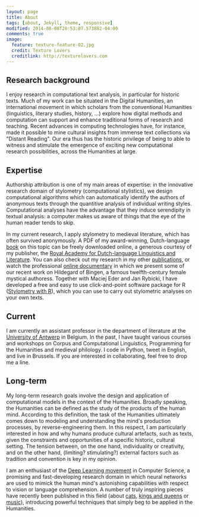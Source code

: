 ```yaml
---
layout: page
title: About
tags: [about, Jekyll, theme, responsive]
modified: 2014-08-08T20:53:07.573882-04:00
comments: true
image:
  feature: texture-feature-02.jpg
  credit: Texture Lovers
  creditlink: http://texturelovers.com
---
```


## Research background

I enjoy research in computational text analysis, in particular for historic texts. Much of my work can be situated in the Digital Humanities, an international movement in which scholars from the conventional Humanities (linguistics, literary studies, history, ...) explore how digital methods and computation can support and enhance traditional forms of research and teaching. Recent advances in computing technologies have, for instance, made it possible to mine cultural insights from immense text collections via "Distant Reading". Our era thus has the historic privilege of being to able to witness and stimulate the emergence of exciting new computational research possibilities, across the Humanities at large.

## Expertise

Authorship attribution is one of my main areas of expertise: in the innovative research domain of stylometry (computational stylistics), we design computational algorithms which can automatically identify the authors of anonymous texts through the quantitive analysis of individual writing styles. Computational analyses have the advantage that they induce serendipity in textual analysis: a computer makes us aware of things that the eye of the human reader tends to skip.

In my current research, I apply stylometry to medieval literature, which has often survived anonymously. A PDF of my award-winning, Dutch-language [book](http://kantl.be/doc/HetGewichtVanDeAuteur_Kestemont2013.pdf) on this topic can be freely downloaded online, a generous courtesy of my publisher, the [Royal Academy for Dutch-language Linguistics and Literature](http://www.kantl.be/). You can also check out my research in my other [publications](http://mikekestemont.github.io/publications/), or watch the professional [online documentary](http://vimeo.com/70881172) in which we present some of our recent work on Hildegard of Bingen, a famous twelfth-century female mystical authoress. Together with Maciej Eder and Jan Rybicki, I have developed a free and easy to use click-and-point software package for R ([Stylometry with R](https://sites.google.com/site/computationalstylistics/)), which you can use to carry out stylometric analyses on your own texts.

## Current

I am currently an assistant professor in the department of literature at the [University of Antwerp](https://www.uantwerpen.be/en/) in Belgium. In the past, I have taught various courses and workshops on Corpus and Computational Linguistics, Programming for the Humanities and medieval philology. I code in Python, tweet in English, and live in Brussels. If you are interested in collaborating, feel free to drop me a line.

## Long-term

My long-term research goals involve the design and application of computational models in the context of the Humanities. Broadly speaking, the Humanities can be defined as the study of the products of the human mind. According to this definition, the task of the Humanities ultimately comes down to modeling and understanding the mind's production processes, by reverse-engineering them. In this respect, I am particularly interested in how and why humans produce cultural artefacts, such as texts, given the constraints and opportunities of a specific historic, cultural setting. The tension between, on the one hand, individuality or creativity, and on the other hand, (limiting? stimulating?) external factors such as tradition and convention is key in my opinion.

I am an enthusiast of the [Deep Learning movement](http://deeplearning.net/) in Computer Science, a promising and fast-developing research domain in which neural networks are used to mimick the human mind's astonishing capabilities with respect to vision or language comprehension. A number of truly inspiring pieces have recently been published in this field (about [cats](http://static.googleusercontent.com/media/research.google.com/en//archive/unsupervised_icml2012.pdf), [kings and queens](http://research.microsoft.com/pubs/189726/rvecs.pdf) or [music](http://papers.nips.cc/paper/5004-deep-content-based-music-recommendation.pdf)), introducing powerful techniques that simply beg to be applied in the Humanities.

